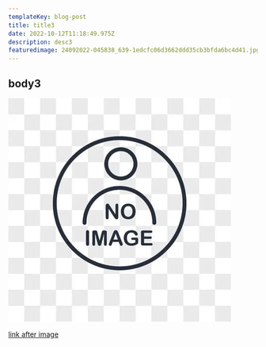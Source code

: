 ```yaml
---
templateKey: blog-post
title: title3
date: 2022-10-12T11:18:49.975Z
description: desc3
featuredimage: 24092022-045838_639-1edcfc06d3662ddd35cb3bfda6bc4d41.jpg
---
```

## **b﻿ody3**

![no image](noimage.jpg "NO IMAGE TITLE")





[l﻿ink after image](https://pixabay.com/ru/photos/%d0%b1%d0%b5%d0%b3%d0%b5%d0%bc%d0%be%d1%82%d1%8b-%d0%b1%d0%b5%d0%b3%d0%b5%d0%bc%d0%be%d1%82-%d0%bc%d0%bb%d0%b5%d0%ba%d0%be%d0%bf%d0%b8%d1%82%d0%b0%d1%8e%d1%89%d0%b8%d0%b5-7431581/)